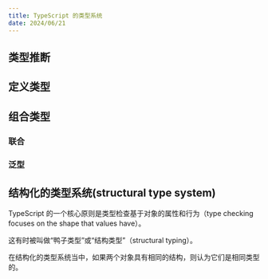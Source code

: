 ```yaml
---
title: TypeScript 的类型系统
date: 2024/06/21
---
```


## 类型推断

## 定义类型

## 组合类型

### 联合

### 泛型

## 结构化的类型系统(structural type system)

TypeScript 的一个核心原则是类型检查基于对象的属性和行为（type checking focuses on the shape that values have）。

这有时被叫做“鸭子类型”或“结构类型”（structural typing）。

在结构化的类型系统当中，如果两个对象具有相同的结构，则认为它们是相同类型的。